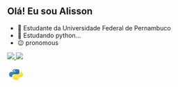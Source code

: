## Olá! Eu sou Alisson

- 🔭 Estudante da Universidade Federal de Pernambuco
- 🌱 Estudando python...
- 😉 pronomous 

<div>
  <a href="https://github.com/alisssantos">
  <img height="180em" src="https://github-readme-stats.vercel.app/api?username=alisssantos&show_icons=true&theme=dracula&include_all_commits=true&count_private=true"/>
  <img height="180em" src="https://github-readme-stats.vercel.app/api/top-langs/?username=alisssantos&layout=compact&langs_count=7&theme=dracula"/>
</div>
  <div style="display: inline_block"><br>
  <img align="center" alt="Rafa-Python" height="30" width="40" src="https://raw.githubusercontent.com/devicons/devicon/master/icons/python/python-original.svg">
</div>
